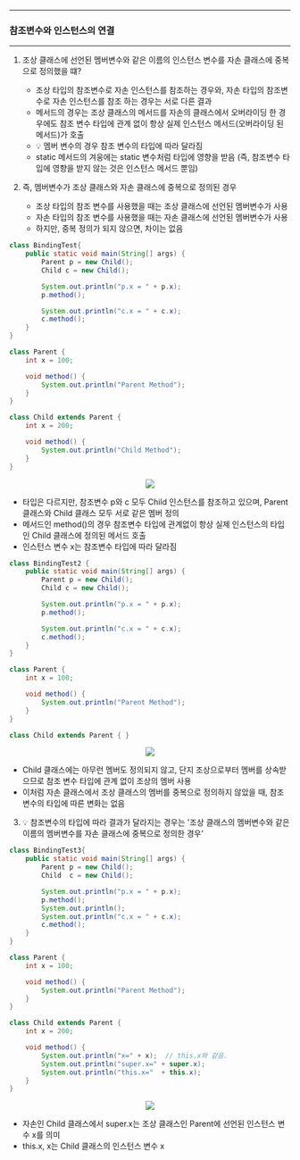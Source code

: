 -----
### 참조변수와 인스턴스의 연결
-----
1. 조상 클래스에 선언된 멤버변수와 같은 이름의 인스턴스 변수를 자손 클래스에 중복으로 정의했을 떄?
   - 조상 타입의 참조변수로 자손 인스턴스를 참조하는 경우와, 자손 타입의 참조변수로 자손 인스턴스를 참조 하는 경우는 서로 다른 결과
   - 메서드의 경우는 조상 클래스의 메서드를 자손의 클래스에서 오버라이딩 한 경우에도 참조 변수 타입에 관계 없이 항상 실제 인스턴스 메서드(오버라이딩 된 메서드)가 호출
   - 💡 멤버 변수의 경우 참조 변수의 타입에 따라 달라짐
   - static 메서드의 겨웅에는 static 변수처럼 타입에 영향을 받음 (즉, 참조변수 타입에 영향을 받지 않는 것은 인스턴스 메서드 뿐임)

2. 즉, 멤버변수가 조상 클래스와 자손 클래스에 중복으로 정의된 경우
   - 조상 타입의 참조 변수를 사용했을 때는 조상 클래스에 선언된 멤버변수가 사용
   - 자손 타입의 참조 변수를 사용했을 때는 자손 클래스에 선언된 멤버변수가 사용
   - 하지만, 중복 정의가 되지 않으면, 차이는 없음

```java
class BindingTest{
	public static void main(String[] args) {
		Parent p = new Child();
		Child c = new Child();

		System.out.println("p.x = " + p.x);
		p.method();

		System.out.println("c.x = " + c.x);
		c.method();
	}
}

class Parent {
	int x = 100;

	void method() {
		System.out.println("Parent Method");
	}
}

class Child extends Parent {
	int x = 200;

	void method() {
		System.out.println("Child Method");
	}
}
```
<div align="center">
<img src="https://github.com/sooyounghan/HTTP/assets/34672301/8d8b3c95-bae5-4452-93e7-10a288b28a0b">
</div>

  - 타입은 다르지만, 참조변수 p와 c 모두 Child 인스턴스를 참조하고 있으며, Parent 클래스와 Child 클래스 모두 서로 같은 멤버 정의
  - 메서드인 method()의 경우 참조변수 타입에 관계없이 항상 실제 인스턴스의 타입인 Child 클래스에 정의된 메서드 호출
  - 인스턴스 변수 x는 참조변수 타입에 따라 달라짐

```java
class BindingTest2 {
	public static void main(String[] args) {
		Parent p = new Child();
		Child c = new Child();

		System.out.println("p.x = " + p.x);
		p.method();

		System.out.println("c.x = " + c.x);
		c.method();
	}
}

class Parent {
	int x = 100;

	void method() {
		System.out.println("Parent Method");
	}
}

class Child extends Parent { }
```
<div align="center">
<img src="https://github.com/sooyounghan/HTTP/assets/34672301/d924faaa-21b3-4e48-8ea9-6ce7961abcd5">
</div>

  - Child 클래스에는 아무런 멤버도 정의되지 않고, 단지 조상으로부터 멤버를 상속받으므로 참조 변수 타입에 관계 없이 조상의 멤버 사용
  - 이처럼 자손 클래스에서 조상 클래스의 멤버를 중복으로 정의하지 않았을 때, 참조 변수의 타입에 따른 변화는 없음

3. 💡 참조변수의 타입에 따라 결과가 달라지는 경우는 '조상 클래스의 멤버변수와 같은 이름의 멤버변수를 자손 클래스에 중복으로 정의한 경우'

```java
class BindingTest3{
	public static void main(String[] args) {
		Parent p = new Child();
		Child  c = new Child();

		System.out.println("p.x = " + p.x);
		p.method();
		System.out.println();
		System.out.println("c.x = " + c.x);
		c.method();
	}
}

class Parent {
	int x = 100;

	void method() {
		System.out.println("Parent Method");
	}
}

class Child extends Parent {
	int x = 200;

	void method() {
		System.out.println("x=" + x);  // this.x와 같음.
		System.out.println("super.x=" + super.x);
		System.out.println("this.x="  + this.x);
	}
}
```
<div align="center">
<img src="https://github.com/sooyounghan/HTTP/assets/34672301/17cdf606-1767-4c81-9699-af411f316164">
</div>

  - 자손인 Child 클래스에서 super.x는 조상 클래스인 Parent에 선언된 인스턴스 변수 x를 의미
  - this.x, x는 Child 클래스의 인스턴스 변수 x

